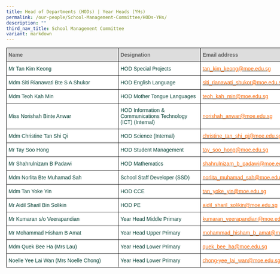```yaml
---
title: Head of Departments (HODs) | Year Heads (YHs)
permalink: /our-people/School-Management-Committee/HODs-YHs/
description: ""
third_nav_title: School Management Committee
variant: markdown
---
```

<style type="text/css">
.tg  {border-collapse:collapse;border-spacing:0;margin:0px auto;}
.tg td{border-color:black;border-style:solid;border-width:1px;font-family:Arial, sans-serif;font-size:14px;
  overflow:hidden;padding:10px 5px;word-break:normal;}
.tg th{border-color:black;border-style:solid;border-width:1px;font-family:Arial, sans-serif;font-size:14px;
  font-weight:normal;overflow:hidden;padding:10px 5px;word-break:normal;}
.tg .tg-yhj3{background-color:#FFF;color:#0C463A;text-align:left;vertical-align:middle}
.tg .tg-feqv{background-color:#DDD;color:#666;font-weight:bold;text-align:left;vertical-align:middle}
.tg .tg-o5fr{background-color:#FFF;color:#FD6500;text-align:left;vertical-align:middle}
</style>
<table class="tg" style="undefined; table-layout: fixed; width: 820px">
<colgroup>
<col style="width: 300px">
<col style="width: 220px">
<col style="width: 300px">
</colgroup>
<tbody>
  <tr>
    <td class="tg-feqv"><span style="color:#666">Name</span></td>
    <td class="tg-feqv"><span style="color:#666">Designation</span></td>
    <td class="tg-feqv"><span style="color:#666">Email address</span></td>
  </tr>
  <tr>
    <td class="tg-yhj3">Mr Tan Kim Keong<br></td>
    <td class="tg-yhj3">HOD Special Projects<br></td>
    <td class="tg-o5fr"><a href="mailto:tan_kim_keong@moe.edu.sg"><span style="text-decoration:none;color:#FD6500">tan_kim_keong@moe.edu.sg</span></a><br></td>
  </tr>
  <tr>
    <td class="tg-yhj3">Mdm Siti Rianawati Bte S A Shukor<br></td>
    <td class="tg-yhj3">HOD English Language</td>
    <td class="tg-o5fr"><a href="mailto:siti_rianawati_shukor@moe.edu.sg"><span style="text-decoration:none;color:#FD6500">siti_rianawati_shukor@moe.edu.sg</span></a><br></td>
  </tr>
	 <tr>
    <td class="tg-yhj3">Mdm Teoh Kah Min<br></td>
    <td class="tg-yhj3">HOD Mother Tongue Languages</td>
    <td class="tg-o5fr"><a href="mailto:teoh_kah_min@moe.edu.sg"><span style="text-decoration:none;color:#FD6500">teoh_kah_min@moe.edu.sg</span></a><br></td>
  </tr>
  <tr>
    <td class="tg-yhj3">Miss Norishah Binte Anwar<br></td>
    <td class="tg-yhj3"> HOD Information &amp; Communications Technology (ICT) (Internal)</td>
    <td class="tg-o5fr"><a href="mailto:norishah_anwar@moe.edu.sg"><span style="text-decoration:none;color:#FD6500">norishah_anwar@moe.edu.sg</span></a> </td>
	</tr>
  <tr>
    <td class="tg-yhj3">Mdm Christine Tan Shi Qi<br></td>
    <td class="tg-yhj3"> HOD Science (Internal)</td>
    <td class="tg-o5fr"><a href="mailto:"><span style="text-decoration:none;color:#FD6500">christine_tan_shi_qi@moe.edu.sg</span></a> </td>
  </tr>
  <tr>
    <td class="tg-yhj3"> Mr Tay Soo Hong</td>
    <td class="tg-yhj3"> HOD Student Management</td>
    <td class="tg-o5fr"><a href="mailto:tay_soo_hong@moe.edu.sg"><span style="text-decoration:none;color:#FD6500">tay_soo_hong@moe.edu.sg</span></a> </td>
  </tr>
  <tr>
    <td class="tg-yhj3">Mr Shahrulnizam B Padawi</td>
    <td class="tg-yhj3"> HOD Mathematics<br></td>
    <td class="tg-o5fr"><a href="mailto:shahrulnizam_b_padawi@moe.edu.sg"><span style="text-decoration:none;color:#FD6500">shahrulnizam_b_padawi@moe.edu.sg</span></a> </td>
  </tr>
  <tr>
    <td class="tg-yhj3">Mdm Norlita Bte Muhamad Sah<br></td>
    <td class="tg-yhj3"> School Staff Developer (SSD)<br></td>
    <td class="tg-o5fr"><a href="mailto:norlita_muhamad_sah@moe.edu.sg"><span style="text-decoration:none;color:#FD6500">norlita_muhamad_sah@moe.edu.sg</span></a> </td>
  </tr>
  <tr>
    <td class="tg-yhj3">Mdm Tan Yoke Yin<br></td>
    <td class="tg-yhj3">HOD CCE<br></td>
    <td class="tg-yhj3"><a href="mailto:tan_yoke_yin@moe.edu.sg"><span style="text-decoration:none;color:#FD6500">tan_yoke_yin@moe.edu.sg</span></a> </td>
  </tr>
  <tr>
    <td class="tg-yhj3"> Mr Aidil Sharil Bin Solikin</td>
    <td class="tg-yhj3">  HOD PE</td>
    <td class="tg-o5fr"><a href="mailto:aidil_sharil_solikin@moe.edu.sg"><span style="text-decoration:none;color:#FD6500">aidil_sharil_solikin@moe.edu.sg</span></a> </td>
  </tr>
  <tr>
    <td class="tg-yhj3">Mr Kumaran s/o Veerapandian<br></td>
    <td class="tg-yhj3">Year Head Middle Primary <br></td>
    <td class="tg-o5fr"><a href="mailto:kumaran_veerapandian@moe.edu.sg"><span style="text-decoration:none;color:#FD6500">kumaran_veerapandian@moe.edu.sg</span></a> </td>
		</tr>
  <tr>
    <td class="tg-yhj3">Mr Mohammad Hisham B Amat<br></td>
    <td class="tg-yhj3">Year Head Upper Primary<br></td>
    <td class="tg-o5fr"><a href="mailto:mohammad_hisham_b_amat@moe.edu.sg"><span style="text-decoration:none;color:#FD6500">mohammad_hisham_b_amat@moe.edu.sg</span></a> </td>
	</tr>
  <tr>
    <td class="tg-yhj3">Mdm Quek Bee Ha (Mrs Lau)<br></td>
    <td class="tg-yhj3">Year Head Lower Primary <br></td>
    <td class="tg-o5fr"><a href="mailto:quek_bee_ha@moe.edu.sg"><span style="text-decoration:none;color:#FD6500">quek_bee_ha@moe.edu.sg</span></a> </td>
	</tr>
  <tr>
    <td class="tg-yhj3">Noelle Yee Lai Wan (Mrs Noelle Chong)<br></td>
    <td class="tg-yhj3">Year Head Lower Primary<br></td>
    <td class="tg-o5fr"><a href="mailto:chong-yee_lai_wan@moe.edu.sg"><span style="text-decoration:none;color:#FD6500">chong-yee_lai_wan@moe.edu.sg</span></a> </td>
</tr>
</tbody>
</table>
